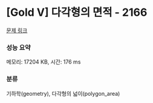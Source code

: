 # [Gold V] 다각형의 면적 - 2166 

[문제 링크](https://www.acmicpc.net/problem/2166) 

### 성능 요약

메모리: 17204 KB, 시간: 176 ms

### 분류

기하학(geometry), 다각형의 넓이(polygon_area)

